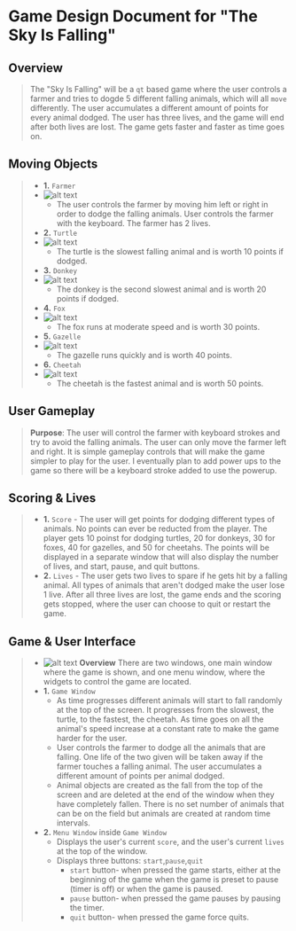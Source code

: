 # Game Design Document for "The Sky Is Falling"

## Overview
> The "Sky Is Falling" will be a `qt` based game where the user controls a farmer and tries to dogde 5 different falling animals, which will all `move` differently.
> The user accumulates a different amount of points for every animal dodged. The user has three lives, and the game will end after both lives are lost. The game gets faster and faster as time goes on.

## Moving Objects
> 
> + **1.** `Farmer`
> + ![alt text](http://www.econedlink.org/lessons/images_lessons/267_farmer1.jpg "Farmer")
>    - The user controls the farmer by moving him left or right in order to dodge the falling animals. User controls the farmer with the keyboard. The farmer has 2 lives.
> + **2.** `Turtle`
> + ![alt text](http://www.designdownloader.com/item/pngs/Sea_Turtle_t005/Sea_Turtle_t005-20120619174148-00001.png "Turtle")
>    - The turtle is the slowest falling animal and is worth 10 points if dodged. 
> + **3.** `Donkey`
> + ![alt text](http://icons.iconarchive.com/icons/turbomilk/animals/256/donkey-icon.png "Donkey")
>    - The donkey is the second slowest animal and is worth 20 points if dodged.
> + **4.** `Fox`
> + ![alt text](http://osx.wdfiles.com/local--files/icon:cunning-fox/Cunning-Fox.png "Fox")
>    - The fox runs at moderate speed and is worth 30 points.
> + **5.** `Gazelle`
> + ![alt text](http://www.iconshock.com/img_jpg/SUPERVISTA/animals/jpg/128/gazelle_icon.jpg "Gazelle")
>    - The gazelle runs quickly and is worth 40 points.  
> + **6.** `Cheetah`
> + ![alt text](http://www.iconshock.com/img_jpg/SUNNYDAY/animals/jpg/128/cheetah_icon.jpg "Cheetah")
>    - The cheetah is the fastest animal and is worth 50 points.  

## User Gameplay
> **Purpose**: The user will control the farmer with keyboard strokes and try to avoid the falling animals. The user can only move the farmer left and right. It is simple gameplay controls that will make the game simpler to play for the user. I eventually plan to add power ups to the game so there will be a keyboard stroke added to use the powerup.

## Scoring & Lives
> + **1.** `Score` - The user will get points for dodging different types of animals. No points can ever be reducted from the player. The player gets 10 poinst for dodging turtles, 20 for donkeys, 30 for foxes, 40 for gazelles, and 50 for cheetahs. The points will be displayed in a separate window that will also display the number of lives, and start, pause, and quit buttons.
> + **2.** `Lives` - The user gets two lives to spare if he gets hit by a falling animal. All types of animals that aren't dodged make the user lose 1 live. After all three lives are lost, the game ends and the scoring gets stopped, where the user can choose to quit or restart the game.
> 

## Game & User Interface
> + ![alt text](http://i.imgur.com/KMttarR.jpg "Hand Drawn Interface")
>  **Overview** There are two windows, one main window where the game is shown, and one menu window, where the widgets to control the game are located.
> +  **1.** `Game Window`
>     - As time progresses different animals will start to fall randomly at the top of the screen. It progresses from the slowest, the turtle, to the fastest, the cheetah. As time goes on all the animal's speed increase at a constant rate to make the game harder for the user.
>     - User controls the farmer to dodge all the animals that are falling. One life of the two given will be taken away if the farmer touches a falling animal. The user accumulates a different amount of points per animal dodged.
>     - Animal objects are created as the fall from the top of the screen and are deleted at the end of the window when they have completely fallen. There is no set number of animals that can be on the field but animals are created at random time intervals.
> + **2.** `Menu Window` inside `Game Window`
>     - Displays the user's current `score`, and the user's current `lives` at the top of the window.
>     - Displays three buttons: `start`,`pause`,`quit`
>          * `start` button- when pressed the game starts, either at the beginning of the game when the game is preset to pause (timer is off) or when the game is paused.
>          * `pause` button- when pressed the game pauses by pausing the timer.
>          * `quit` button- when pressed the game force quits.


